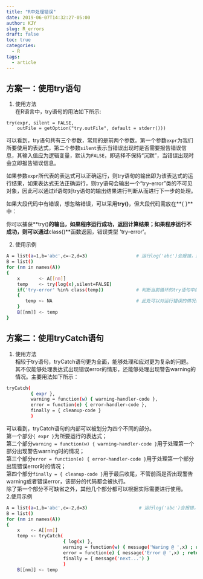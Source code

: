 ```yaml
---
title: "R中处理错误"
date: 2019-06-07T14:32:27-05:00
author: KJY
slug: R_errors
draft: false
toc: true
categories:
  - R
tags:
  - article
---
```






## 方案一：使用try语句

1.  使用方法  
    在R语言中，try语句的用法如下所示:

```
try(expr, silent = FALSE,
    outFile = getOption("try.outFile", default = stderr()))
```

可以看到，try语句共有三个参数，常用的是前两个参数。第一个参数`expr`为我们所要使用的表达式，第二个参数`silent`表示当错误出现时是否需要报告错误信息，其输入值应为逻辑变量，默认为`FALSE`，即选择不保持“沉默”，当错误出现时会立即报告错误信息。

如果参数`expr`所代表的表达式可以正确运行，则try语句的输出即为该表达式的运行结果，如果表达式无法正确运行，则try语句会输出一个“try-error”类的不可见对象，因此可以通过if语句对try语句的输出结果进行判断从而进行下一步的处理。

如果大段代码中有错误，想忽略错误，可以采用**try()**，但大段代码需放在**{ }**中：

你可以捕获**try()**的输出，如果程序运行成功，返回计算结果；如果程序运行不成功，则可以通过**class()**函数返回，错误类型 'try-error'。

2.  使用示例

```bash
A = list(a=1,b='abc',c=-2,d=3)                  # 运行log('abc')会报错，运行log(-2)会出现警告
B = list()
for (nm in names(A))
{
    x       <- A[[nm]]
    temp    <- try(log(x),silent=FALSE)
    if('try-error' %in% class(temp))            # 判断当前循环的try语句中的表达式是否运行正确
    {
       temp <- NA                               # 此处可以对运行错误的情况进行处理应对
    }
    B[[nm]] <- temp
}
```





## 方案二：使用tryCatch语句

1.  使用方法  
    相较于try语句，tryCatch语句更为全面，能够处理和应对更为复杂的问题。其不仅能够处理表达式出现错误error的情形，还能够处理出现警告warning的情况。主要用法如下所示：

```bash
tryCatch(
         { expr },
         warning = function(w) { warning-handler-code },
         error = function(e) { error-handler-code }, 
         finally = { cleanup-code }
         )
```

可以看到，tryCatch语句的内部可以被划分为四个不同的部分。  
第一个部分`{ expr }`为所要运行的表达式；  
第二个部分`warning = function(w) { warning-handler-code }`用于处理第一个部分出现警告warning时的情况；  
第三个部分`error = function(e) { error-handler-code }`用于处理第一个部分出现错误error时的情况；  
第四个部分`finally = { cleanup-code }`用于最后收尾，不管前面是否出现警告warning或者错误error，该部分的代码都会被执行。  
除了第一个部分不可缺省之外，其他几个部分都可以根据实际需要进行使用。  
2.使用示例

```bash
A = list(a=1,b='abc',c=-2,d=3)                   # 运行log('abc')会报错，运行log(-2)会出现警告
B = list()
for (nm in names(A))
{
    x    <- A[[nm]]
    temp <- tryCatch(
                     { log(x) },
                     warning = function(w) { message('Waring @ ',x) ; return(NA) },
                     error = function(e) { message('Error @ ',x) ; return(NA) },
                     finally = { message('next...') }
                     )
    B[[nm]] <- temp

```
